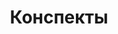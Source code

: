 ---
title: Конспекты
titleIcon: fa-solid fa-note-sticky
keywords:
  - Конспекты
  - Записи
  - Посты
---